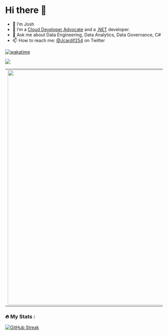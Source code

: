 # Hi there 👋 
- 🔭 I’m Josh
- 🌱 I’m a [Cloud Developer Advocate](https://developer.microsoft.com/en-us/advocates/joshua-ndemenge) and a [.NET](https://dotnet.microsoft.com/) developer.
- 💬 Ask me about Data Engineering, Data Analytics, Data Governance, C#
- 📫 How to reach me: [@Jcardif254](https://twitter.com/Jcardif254) on Twitter


[![wakatime](https://wakatime.com/badge/user/6cf54e87-6cce-4392-a8f9-88d6e7d0369e.svg)](https://wakatime.com/@6cf54e87-6cce-4392-a8f9-88d6e7d0369e)

![](https://komarev.com/ghpvc/?username=jcardif)

<p align="center">
  <table>
    <tr>
      <td><img width="750px" src="https://github-readme-stats-iamenoch.vercel.app/api?username=Jcardif&amp;count_private=true&amp;show_icons=true&amp;count_private=true" /></td>
      <td><img width="660px" src="https://github-readme-stats.vercel.app/api/top-langs/?username=Jcardif&hide_progress=true" /></td>
    </tr>
  </table>
</p>


### :fire: My Stats : 
[![GitHub Streak](http://github-readme-streak-stats.herokuapp.com?user=Jcardif&theme=tokyonight&background=000000)](https://git.io/streak-stats)
